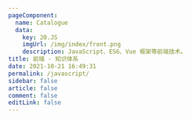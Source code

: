 ```yaml
---
pageComponent: 
  name: Catalogue
  data: 
    key: 20.JS
    imgUrl: /img/index/front.png
    description: JavaScript、ES6、Vue 框架等前端技术。
title: 前端 - 知识体系
date: 2021-10-21 16:49:31
permalink: /javascript/
sidebar: false
article: false
comment: false
editLink: false
---
```

